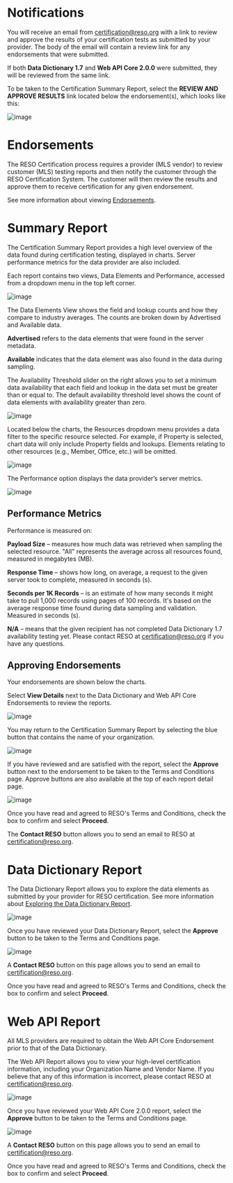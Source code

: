 # Notifications
You will receive an email from certification@reso.org with a link to review and approve the results of your certification tests as submitted by your provider. The body of the email will contain a review link for any endorsements that were submitted. 

If both **Data Dictionary 1.7** and **Web API Core 2.0.0** were submitted, they will be reviewed from the same link.

To be taken to the Certification Summary Report, select the **REVIEW AND APPROVE RESULTS** link located below the endorsement(s), which looks like this:

![image](https://user-images.githubusercontent.com/88680702/164032768-c33b6768-fa5a-4e95-992a-f8c19d21e27f.png)

# Endorsements
The RESO Certification process requires a provider (MLS vendor) to review customer (MLS) testing reports and then notify the customer through the RESO Certification System. The customer will then review the results and approve them to receive certification for any given endorsement.

See more information about viewing [Endorsements](https://github.com/RESOStandards/reso-certification-help#endorsements).

# Summary Report
The Certification Summary Report provides a high level overview of the data found during certification testing, displayed in charts. Server performance metrics for the data provider are also included.

Each report contains two views, Data Elements and Performance, accessed from a dropdown menu in the top left corner.

![image](https://user-images.githubusercontent.com/88680702/163904475-7c13c048-65c4-4c60-8e72-891418bb44b8.png)

The Data Elements View shows the field and lookup counts and how they compare to industry averages. The counts are broken down by Advertised and Available data.

**Advertised** refers to the data elements that were found in the server metadata.

**Available** indicates that the data element was also found in the data during sampling.

The Availability Threshold slider on the right allows you to set a minimum data availability that each field and lookup in the data set must be greater than or equal to. The default availability threshold level shows the count of data elements with availability greater than zero.

![image](https://user-images.githubusercontent.com/88680702/164042643-a5979d9e-59fd-43b1-898c-20c7e632519b.png)

Located below the charts, the Resources dropdown menu provides a data filter to the specific resource selected. For example, if Property is selected, chart data will only include Property fields and lookups. Elements relating to other resources (e.g., Member, Office, etc.) will be omitted.

![image](https://user-images.githubusercontent.com/88680702/164042681-63dbff92-321f-4321-ab7d-002e4924f1e7.png)

The Performance option displays the data provider’s server metrics.

![image](https://user-images.githubusercontent.com/88680702/164044656-0c87b91e-2383-4328-9cfc-f26e589da57f.png)

## Performance Metrics

Performance is measured on:

**Payload Size** – measures how much data was retrieved when sampling the selected resource. "All" represents the average across all resources found, measured in megabytes (MB).

**Response Time** – shows how long, on average, a request to the given server took to complete, measured in seconds (s).

**Seconds per 1K Records** – is an estimate of how many seconds it might take to pull 1,000 records using pages of 100 records. It's based on the average response time found during data sampling and validation. Measured in seconds (s).

**N/A** – means that the given recipient has not completed Data Dictionary 1.7 availability testing yet. Please contact RESO at certification@reso.org if you have any questions.

## Approving Endorsements
Your endorsements are shown below the charts.

Select **View Details** next to the Data Dictionary and Web API Core Endorsements to review the reports.

![image](https://user-images.githubusercontent.com/88680702/164266453-aac7220a-1eab-42ea-a3eb-a5d6aa1f6e0c.png)

You may return to the Certification Summary Report by selecting the blue button that contains the name of your organization.

![image](https://user-images.githubusercontent.com/88680702/164071937-40d5d783-bc25-4b05-936d-778a539bc493.png)

If you have reviewed and are satisfied with the report, select the **Approve** button next to the endorsement to be taken to the Terms and Conditions page. Approve buttons are also available at the top of each report detail page.

![image](https://user-images.githubusercontent.com/88680702/164045326-602eff64-3c72-48a4-a255-a9c9890ff5e7.png)

Once you have read and agreed to RESO's Terms and Conditions, check the box to confirm and select **Proceed**.

The **Contact RESO** button allows you to send an email to RESO at certification@reso.org.

# Data Dictionary Report
The Data Dictionary Report allows you to explore the data elements as submitted by your provider for RESO certification. See more information about [Exploring the Data Dictionary Report](https://github.com/RESOStandards/reso-certification-help#exploring-the-data).

![image](https://user-images.githubusercontent.com/88680702/164051539-9ecdd667-6d26-4ee9-8df9-0a139b97400b.png)

Once you have reviewed your Data Dictionary Report, select the **Approve** button to be taken to the Terms and Conditions page.

![image](https://user-images.githubusercontent.com/88680702/164054482-5f121053-f0ad-4a01-a8d8-1b9053d70f12.png)

A **Contact RESO** button on this page allows you to send an email to certification@reso.org.

Once you have read and agreed to RESO's Terms and Conditions, check the box to confirm and select **Proceed**.

# Web API Report
All MLS providers are required to obtain the Web API Core Endorsement prior to that of the Data Dictionary.

The Web API Report allows you to view your high-level certification information, including your Organization Name and Vendor Name. If you believe that any of this information is incorrect, please contact RESO at certification@reso.org.

![image](https://user-images.githubusercontent.com/88680702/164054365-51cba5ae-c59e-44f9-be8c-c1143e3c103a.png)

Once you have reviewed your Web API Core 2.0.0 report, select the **Approve** button to be taken to the Terms and Conditions page.

![image](https://user-images.githubusercontent.com/88680702/164054482-5f121053-f0ad-4a01-a8d8-1b9053d70f12.png)

A **Contact RESO** button on this page allows you to send an email to certification@reso.org.

Once you have read and agreed to RESO's Terms and Conditions, check the box to confirm and select **Proceed**.
